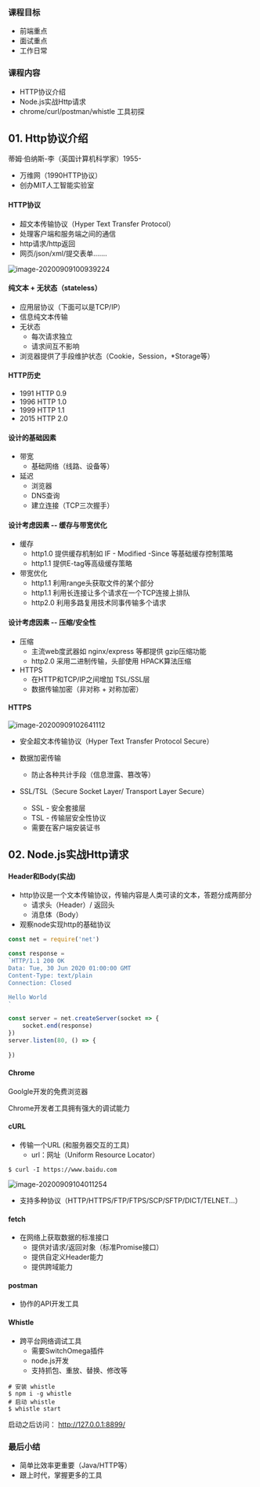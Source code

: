 ### 课程目标

+ 前端重点
+ 面试重点
+ 工作日常



### 课程内容

+ HTTP协议介绍
+ Node.js实战Http请求
+ chrome/curl/postman/whistle 工具初探



## 01. Http协议介绍

蒂姆·伯纳斯-李（英国计算机科学家）1955-

+ 万维网（1990HTTP协议）
+ 创办MIT人工智能实验室



#### HTTP协议

+ 超文本传输协议（Hyper Text Transfer Protocol）
+ 处理客户端和服务端之间的通信
+ http请求/http返回
+ 网页/json/xml/提交表单.......

![image-20200909100939224](./image/2.5/image-20200909100939224.png)



#### 纯文本 + 无状态（stateless）

+ 应用层协议（下面可以是TCP/IP）
+ 信息纯文本传输
+ 无状态
  + 每次请求独立
  + 请求间互不影响
+ 浏览器提供了手段维护状态（Cookie，Session，*Storage等）



#### HTTP历史

+ 1991 HTTP 0.9
+ 1996 HTTP 1.0
+ 1999 HTTP 1.1
+ 2015 HTTP 2.0



#### 设计的基础因素

+ 带宽
  + 基础网络（线路、设备等）
+ 延迟
  + 浏览器
  + DNS查询
  + 建立连接（TCP三次握手）



#### 设计考虑因素 --  缓存与带宽优化

+ 缓存
  + http1.0  提供缓存机制如 IF - Modified -Since 等基础缓存控制策略
  + http1.1 提供E-tag等高级缓存策略
+ 带宽优化
  + http1.1  利用range头获取文件的某个部分
  + http1.1  利用长连接让多个请求在一个TCP连接上排队
  + http2.0  利用多路复用技术同事传输多个请求



#### 设计考虑因素 --  压缩/安全性

+ 压缩
  + 主流web度武器如 nginx/express 等都提供 gzip压缩功能
  + http2.0 采用二进制传输，头部使用 HPACK算法压缩
+ HTTPS
  + 在HTTP和TCP/IP之间增加 TSL/SSL层
  + 数据传输加密（非对称 + 对称加密）



#### HTTPS 

![image-20200909102641112](./image/2.5/image-20200909102641112.png)

+ 安全超文本传输协议（Hyper Text Transfer Protocol Secure）

+ 数据加密传输

  + 防止各种共计手段（信息泄露、篡改等）

+ SSL/TSL（Secure Socket Layer/ Transport Layer Secure）

  + SSL - 安全套接层
  + TSL - 传输层安全性协议
  + 需要在客户端安装证书

  

## 02. Node.js实战Http请求

#### Header和Body(实战)

+ http协议是一个文本传输协议，传输内容是人类可读的文本，答题分成两部分
  + 请求头（Header）/ 返回头
  + 消息体（Body）
+ 观察node实现http的基础协议

```js
const net = require('net')

const response = 
`HTTP/1.1 200 OK
Data: Tue, 30 Jun 2020 01:00:00 GMT
Content-Type: text/plain
Connection: Closed

Hello World
`

const server = net.createServer(socket => {
    socket.end(response)
})
server.listen(80, () => {
    
})
```



#### Chrome

Goolgle开发的免费浏览器

Chrome开发者工具拥有强大的调试能力



#### cURL

+ 传输一个URL (和服务器交互的工具)
  + url：网址（Uniform Resource Locator）

```shell
$ curl -I https://www.baidu.com
```

![image-20200909104011254](./image/2.5/image-20200909104011254.png)

+ 支持多种协议（HTTP/HTTPS/FTP/FTPS/SCP/SFTP/DICT/TELNET...）



#### fetch

+ 在网络上获取数据的标准接口
  + 提供对请求/返回对象（标准Promise接口）
  + 提供自定义Header能力
  + 提供跨域能力



#### postman 

+ 协作的API开发工具



#### Whistle

+ 跨平台网络调试工具
  + 需要SwitchOmega插件
  + node.js开发
  + 支持抓包、重放、替换、修改等

```shell
# 安装 whistle
$ npm i -g whistle
# 启动 whistle
$ whistle start
```

启动之后访问： http://127.0.0.1:8899/





### 最后小结

+ 简单比效率更重要（Java/HTTP等）
+ 跟上时代，掌握更多的工具
